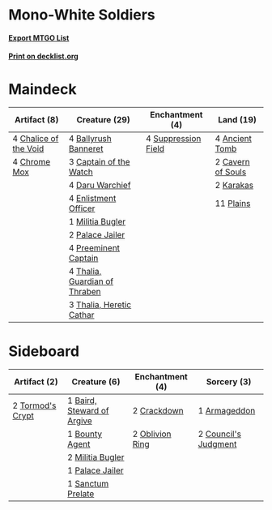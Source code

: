 # Mono-White Soldiers

#### [Export MTGO List](../collection/Mono-White%20Soldiers/Mono-White%20Soldiers.txt)
#### [Print on decklist.org](http://decklist.org/?deckmain=4%09Ancient%20Tomb%0A4%09Ballyrush%20Banneret%0A3%09Captain%20of%20the%20Watch%0A2%09Cavern%20of%20Souls%0A4%09Chalice%20of%20the%20Void%0A4%09Chrome%20Mox%0A4%09Daru%20Warchief%0A4%09Enlistment%20Officer%0A2%09Karakas%0A1%09Militia%20Bugler%0A2%09Palace%20Jailer%0A11%09Plains%0A4%09Preeminent%20Captain%0A4%09Suppression%20Field%0A4%09Thalia,%20Guardian%20of%20Thraben%0A3%09Thalia,%20Heretic%20Cathar&deckside=1%09Armageddon%0A1%09Baird,%20Steward%20of%20Argive%0A1%09Bounty%20Agent%0A2%09Council's%20Judgment%0A2%09Crackdown%0A2%09Militia%20Bugler%0A2%09Oblivion%20Ring%0A1%09Palace%20Jailer%0A1%09Sanctum%20Prelate%0A2%09Tormod's%20Crypt)
# Maindeck

|                                          Artifact (8)                                          |                                             Creature (29)                                              |                                       Enchantment (4)                                       |                                         Land (19)                                          |
|------------------------------------------------------------------------------------------------|--------------------------------------------------------------------------------------------------------|---------------------------------------------------------------------------------------------|--------------------------------------------------------------------------------------------|
|4 [Chalice of the Void](http://gatherer.wizards.com/Pages/Card/Details.aspx?multiverseid=370411)|4 [Ballyrush Banneret](http://gatherer.wizards.com/Pages/Card/Details.aspx?multiverseid=152623)         |4 [Suppression Field](http://gatherer.wizards.com/Pages/Card/Details.aspx?multiverseid=83617)|4 [Ancient Tomb](http://gatherer.wizards.com/Pages/Card/Details.aspx?multiverseid=382842)   |
|4 [Chrome Mox](http://gatherer.wizards.com/Pages/Card/Details.aspx?multiverseid=413761)         |3 [Captain of the Watch](http://gatherer.wizards.com/Pages/Card/Details.aspx?multiverseid=394354)       |                                                                                             |2 [Cavern of Souls](http://gatherer.wizards.com/Pages/Card/Details.aspx?multiverseid=426057)|
|                                                                                                |4 [Daru Warchief](http://gatherer.wizards.com/Pages/Card/Details.aspx?multiverseid=43625)               |                                                                                             |2 [Karakas](http://gatherer.wizards.com/Pages/Card/Details.aspx?multiverseid=201198)        |
|                                                                                                |4 [Enlistment Officer](http://gatherer.wizards.com/Pages/Card/Details.aspx?multiverseid=27657)          |                                                                                             |11 [Plains](http://gatherer.wizards.com/Pages/Card/Details.aspx?multiverseid=439601)        |
|                                                                                                |1 [Militia Bugler](http://gatherer.wizards.com/Pages/Card/Details.aspx?multiverseid=447165)             |                                                                                             |                                                                                            |
|                                                                                                |2 [Palace Jailer](http://gatherer.wizards.com/Pages/Card/Details.aspx?multiverseid=416775)              |                                                                                             |                                                                                            |
|                                                                                                |4 [Preeminent Captain](http://gatherer.wizards.com/Pages/Card/Details.aspx?multiverseid=152595)         |                                                                                             |                                                                                            |
|                                                                                                |4 [Thalia, Guardian of Thraben](http://gatherer.wizards.com/Pages/Card/Details.aspx?multiverseid=442025)|                                                                                             |                                                                                            |
|                                                                                                |3 [Thalia, Heretic Cathar](http://gatherer.wizards.com/Pages/Card/Details.aspx?multiverseid=414338)     |                                                                                             |                                                                                            |


# Sideboard

|                                       Artifact (2)                                        |                                            Creature (6)                                             |                                     Enchantment (4)                                      |                                          Sorcery (3)                                          |
|-------------------------------------------------------------------------------------------|-----------------------------------------------------------------------------------------------------|------------------------------------------------------------------------------------------|-----------------------------------------------------------------------------------------------|
|2 [Tormod's Crypt](http://gatherer.wizards.com/Pages/Card/Details.aspx?multiverseid=389723)|1 [Baird, Steward of Argive](http://gatherer.wizards.com/Pages/Card/Details.aspx?multiverseid=442892)|2 [Crackdown](http://gatherer.wizards.com/Pages/Card/Details.aspx?multiverseid=19664)     |1 [Armageddon](http://gatherer.wizards.com/Pages/Card/Details.aspx?multiverseid=4373)          |
|                                                                                           |1 [Bounty Agent](http://gatherer.wizards.com/Pages/Card/Details.aspx?multiverseid=452752)            |2 [Oblivion Ring](http://gatherer.wizards.com/Pages/Card/Details.aspx?multiverseid=205396)|2 [Council's Judgment](http://gatherer.wizards.com/Pages/Card/Details.aspx?multiverseid=382896)|
|                                                                                           |2 [Militia Bugler](http://gatherer.wizards.com/Pages/Card/Details.aspx?multiverseid=447165)          |                                                                                          |                                                                                               |
|                                                                                           |1 [Palace Jailer](http://gatherer.wizards.com/Pages/Card/Details.aspx?multiverseid=416775)           |                                                                                          |                                                                                               |
|                                                                                           |1 [Sanctum Prelate](http://gatherer.wizards.com/Pages/Card/Details.aspx?multiverseid=416780)         |                                                                                          |                                                                                               |


